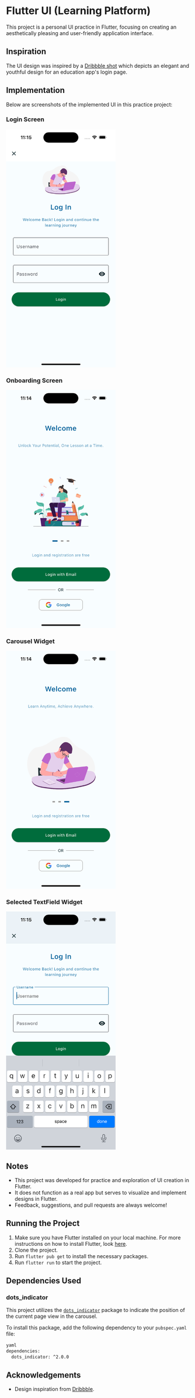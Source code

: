 # Flutter UI (Learning Platform)

This project is a personal UI practice in Flutter, focusing on creating an aesthetically pleasing and user-friendly application interface. 

## Inspiration

The UI design was inspired by a [Dribbble shot](https://dribbble.com/shots/7728855-Youth-Education-Launch-Login-Page) which depicts an elegant and youthful design for an education app's login page.

## Implementation

Below are screenshots of the implemented UI in this practice project:

### Login Screen

<img src="screenshots/login_screen.png" width="300">

### Onboarding Screen

<img src="screenshots/first_pic.png" width="300">

### Carousel Widget

<img src="screenshots/last_pic.png" width="300">

### Selected TextField Widget

<img src="screenshots/selected_textfield.png" width="300">


## Notes

- This project was developed for practice and exploration of UI creation in Flutter.
- It does not function as a real app but serves to visualize and implement designs in Flutter.
- Feedback, suggestions, and pull requests are always welcome!

## Running the Project

1. Make sure you have Flutter installed on your local machine. For more instructions on how to install Flutter, look [here](https://flutter.dev/docs/get-started/install).
2. Clone the project.
3. Run `flutter pub get` to install the necessary packages.
4. Run `flutter run` to start the project.

## Dependencies Used

### dots_indicator

This project utilizes the [`dots_indicator`](https://pub.dev/packages/dots_indicator) package to indicate the position of the current page view in the carousel. 

To install this package, add the following dependency to your `pubspec.yaml` file:

```
yaml
dependencies:
  dots_indicator: ^2.0.0
```

## Acknowledgements

- Design inspiration from [Dribbble](https://dribbble.com/shots/7728855-Youth-Education-Launch-Login-Page).
